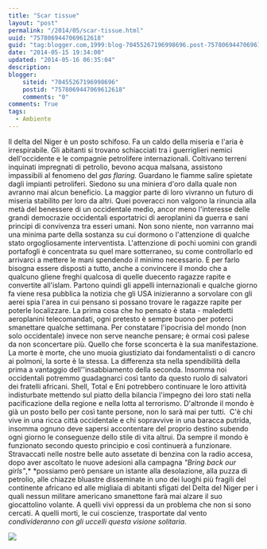 ```yaml
---
title: "Scar tissue"
layout: "post"
permalink: "/2014/05/scar-tissue.html"
uuid: "7578069447069612618"
guid: "tag:blogger.com,1999:blog-70455267196998696.post-7578069447069612618"
date: "2014-05-15 19:34:00"
updated: "2014-05-16 06:35:04"
description: 
blogger:
    siteid: "70455267196998696"
    postid: "7578069447069612618"
    comments: "0"
comments: True
tags:
  - Ambiente
---
```

Il delta del Niger è un posto schifoso. Fa un caldo della miseria e
l'aria è irrespirabile. Gli abitanti si trovano schiacciati tra i
guerriglieri nemici dell'occidente e le compagnie petrolifere
internazionali. Coltivano terreni inquinati impregnati di petrolio,
bevono acqua malsana, assistono impassibili al fenomeno del *gas
flaring.* Guardano le fiamme salire spietate dagli impianti petroliferi.
Siedono su una miniera d'oro dalla quale non avranno mai alcun
beneficio. La maggior parte di loro vivranno un futuro di miseria
stabilito per loro da altri. Quei poveracci non valgono la rinuncia alla
metà del benessere di un occidentale medio, ancor meno l'interesse delle
grandi democrazie occidentali esportatrici di aeroplanini da guerra e
sani principi di convivenza tra esseri umani. Non sono niente, non
varranno mai una minima parte della sostanza su cui dormono o
l'attenzione di qualche stato orgogliosamente interventista.
L'attenzione di pochi uomini con grandi portafogli è concentrata su quel
mare sotterraneo, su come controllarlo ed arrivarci a mettere le mani
spendendo il minimo necessario. E per farlo bisogna essere disposti a
tutto, anche a convincere il mondo che a qualcuno gliene freghi qualcosa
di quelle duecento ragazze rapite e convertite all'islam. Partono quindi
gli appelli internazionali e qualche giorno fa viene resa pubblica la
notizia che gli USA inizieranno a sorvolare con gli aerei spia l'area in
cui pensano si possano trovare le ragazze rapite per poterle
localizzare. La prima cosa che ho pensato è stata - maledetti
aeroplanini telecomandati, ogni pretesto è sempre buono per poterci
smanettare qualche settimana. Per constatare l'ipocrisia del mondo (non
solo occidentale) invece non serve neanche pensare; è ormai così palese
da non sconcertare più. Quello che forse sconcerta è la sua
manifestazione. La morte è morte, che uno muoia giustiziato dai
fondamentalisti o di cancro ai polmoni, la sorte è la stessa. La
differenza sta nella spendibilità della prima a vantaggio
dell''insabbiamento della seconda. Insomma noi occidentali potremmo
guadagnarci così tanto da questo ruolo di salvatori dei fratelli
africani. Shell, Total e Eni potrebbero continuare le loro attività
indisturbate mettendo sul piatto della bilancia l'impegno dei loro stati
nella pacificazione della regione e nella lotta al terrorismo.
D'altronde il mondo è già un posto bello per così tante persone, non lo
sarà mai per tutti.  C'è chi vive in una ricca città occidentale e chi
sopravvive in una baracca putrida, insomma ognuno deve sapersi
accontentare del proprio destino subendo ogni giorno le conseguenze
dello stile di vita altrui. Da sempre il mondo è funzionato secondo
questo principio e così continuerà a funzionare.
Stravaccati nelle nostre belle auto assetate di benzina con la radio
accesa, dopo aver ascoltato le nuove adesioni alla campagna *"Bring back
our girls"*,* *possiamo però pensare un istante alla desolazione, alla
puzza di petrolio, alle chiazze bluastre disseminate in uno dei luoghi
più fragili del continente africano ed alle migliaia di abitanti sfigati
del Delta del Niger per i quali nessun militare americano smanettone
farà mai alzare il suo giocattolino volante. A quelli vivi oppressi da
un problema che non si sono cercati. A quelli morti, le cui coscienze,
trasportate dal vento *condivideranno con gli uccelli questa visione
solitaria*.
  
[![](http://www.unep.org/newscentre/viewimage.aspx?img=8827&imgsize=4)](http://www.unep.org/newscentre/viewimage.aspx?img=8827&imgsize=4)
  

